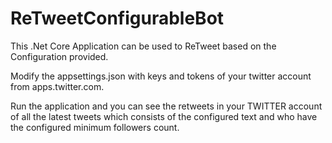 # ReTweetConfigurableBot
This .Net Core Application can be used to ReTweet based on the Configuration provided.

Modify the appsettings.json with keys and tokens of your twitter account from apps.twitter.com.

Run the application and you can see the retweets in your TWITTER account of all the latest tweets which consists of the
configured text and who have the configured minimum followers count.

